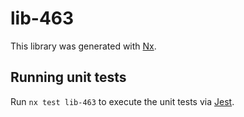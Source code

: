 # lib-463

This library was generated with [Nx](https://nx.dev).

## Running unit tests

Run `nx test lib-463` to execute the unit tests via [Jest](https://jestjs.io).
